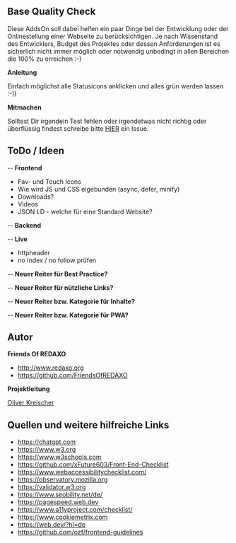 ## Base Quality Check

Diese AddsOn soll dabei helfen ein paar Dinge bei der Entwicklung oder der Onlinestellung einer Webseite zu berücksichtigen.
Je nach Wissenstand des Entwicklers, Budget des Projektes oder dessen Anforderungen ist es sicherlich nicht immer möglich oder notwendig unbedingt in allen Bereichen die 100% zu erreichen :-) 


**Anleitung**

Einfach möglichst alle Statusicons anklicken und alles grün werden lassen :-))

**Mitmachen**

Solltest Dir irgendein Test fehlen oder irgendetwas nicht richtig oder überflüssig findest schreibe bitte [HIER](https://github.com/FriendsOfREDAXO/base_quality_check/issues) ein Issue.



## ToDo / Ideen

-- **Frontend**

- Fav- und Touch Icons
- Wie wird JS und CSS eigebunden (async, defer, minify)
- Downloads?
- Videos
- JSON LD - welche für eine Standard Website?

-- **Backend**

-- **Live**

- httpheader
- no Index / no follow prüfen 


-- **Neuer Reiter für Best Practice?**

-- **Neuer Reiter für nützliche Links?**

-- **Neuer Reiter bzw. Kategorie für Inhalte?**

-- **Neuer Reiter bzw. Kategorie für PWA?**


## Autor

**Friends Of REDAXO**

* http://www.redaxo.org
* https://github.com/FriendsOfREDAXO

**Projektleitung**

[Oliver Kreischer](https://github.com/olien)


## Quellen und weitere hilfreiche Links


- https://chatgpt.com
- https://www.w3.org
- https://www.w3schools.com
- https://github.com/xFuture603/Front-End-Checklist 
- https://www.webaccessibilitychecklist.com/
- https://observatory.mozilla.org
- https://validator.w3.org
- https://www.seobility.net/de/
- https://pagespeed.web.dev
- https://www.a11yproject.com/checklist/
- https://www.cookiemetrix.com
- https://web.dev/?hl=de
- https://github.com/ozf/frontend-guidelines



